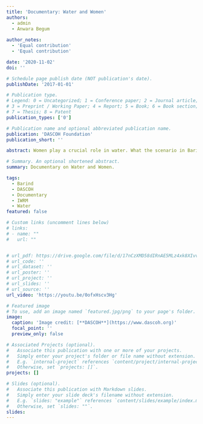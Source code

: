```yaml
---
title: 'Documentary: Water and Women'
authors:
  - admin
  - Anwara Begum
  
author_notes:
  - 'Equal contribution'
  - 'Equal contribution'

date: '2020-11-02'
doi: ''

# Schedule page publish date (NOT publication's date).
publishDate: '2017-01-01'

# Publication type.
# Legend: 0 = Uncategorized; 1 = Conference paper; 2 = Journal article;
# 3 = Preprint / Working Paper; 4 = Report; 5 = Book; 6 = Book section;
# 7 = Thesis; 8 = Patent
publication_types: ['0']

# Publication name and optional abbreviated publication name.
publication: 'DASCOH Foundation'
publication_short: ''

abstract: Women play a crucial role in water. What the scenario in Barind tract- a water-stressed zone of northern Bangladesh! This documentary of WRM Project of DASCOH Foundation reveals how they fight for water and works on its right.Enjoy the video ![Water and Women](https://youtu.be/0ofxHscv3Hg)

# Summary. An optional shortened abstract.
summary: Documentary on Water and Women.

tags:
  - Barind
  - DASCOH
  - Documentary
  - IWRM
  - Water
featured: false

# Custom links (uncomment lines below)
# links:
# - name: ""
#   url: ""


# url_pdf: https://drive.google.com/file/d/17nCzXMD58dIRnAE5MLz4xk8XIvvrAtQG/view?usp=sharing
# url_code: ''
# url_dataset: ''
# url_poster: ''
# url_project: ''
# url_slides: ''
# url_source: ''
url_video: 'https://youtu.be/0ofxHscv3Hg'

# Featured image
# To use, add an image named `featured.jpg/png` to your page's folder.
image:
  caption: 'Image credit: [**DASCOH**](https://www.dascoh.org)'
  focal_point: ''
  preview_only: false

# Associated Projects (optional).
#   Associate this publication with one or more of your projects.
#   Simply enter your project's folder or file name without extension.
#   E.g. `internal-project` references `content/project/internal-project/index.md`.
#   Otherwise, set `projects: []`.
projects: []

# Slides (optional).
#   Associate this publication with Markdown slides.
#   Simply enter your slide deck's filename without extension.
#   E.g. `slides: "example"` references `content/slides/example/index.md`.
#   Otherwise, set `slides: ""`.
slides:
---
```

